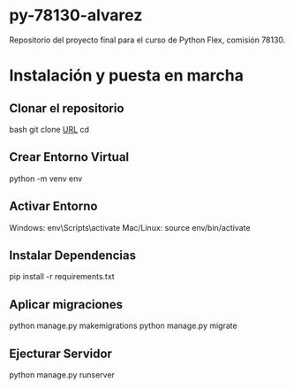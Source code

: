 # py-78130-alvarez
Repositorio del proyecto final para el curso de Python Flex, comisión 78130.

# Instalación y puesta en marcha

## Clonar el repositorio

bash
git clone [URL](https://github.com/rocialvarez/py-78130-alvarez.git)
cd <pythonfinal>

## Crear Entorno Virtual

python -m venv env

## Activar Entorno
Windows: env\Scripts\activate
Mac/Linux: source env/bin/activate

## Instalar Dependencias
pip install -r requirements.txt

## Aplicar migraciones

python manage.py makemigrations
python manage.py migrate

## Ejecturar Servidor
python manage.py runserver

